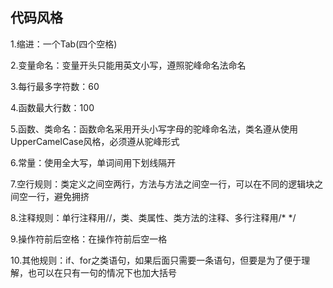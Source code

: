 ## 代码风格

1.缩进：一个Tab(四个空格)

2.变量命名：变量开头只能用英文小写，遵照驼峰命名法命名

3.每行最多字符数：60

4.函数最大行数：100

5.函数、类命名：函数命名采用开头小写字母的驼峰命名法，类名遵从使用UpperCamelCase风格，必须遵从驼峰形式

6.常量：使用全大写，单词间用下划线隔开

7.空行规则：类定义之间空两行，方法与方法之间空一行，可以在不同的逻辑块之间空一行，避免拥挤

8.注释规则：单行注释用//，类、类属性、类方法的注释、多行注释用/* */

9.操作符前后空格：在操作符前后空一格

10.其他规则：if、for之类语句，如果后面只需要一条语句，但要是为了便于理解，也可以在只有一句的情况下也加大括号

